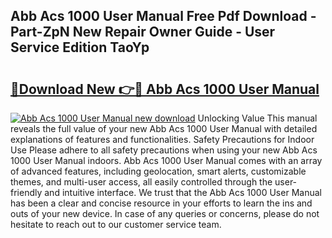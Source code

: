 ## Abb Acs 1000 User Manual Free Pdf Download - Part-ZpN New Repair Owner Guide - User Service Edition TaoYp

# <h2><a href="http://cf13983.oget.top/?id=Abb+Acs+1000+User+Manual">🔗Download New 👉🔴 Abb Acs 1000 User Manual</a></h2>

[![Abb Acs 1000 User Manual new download](https://i.imgur.com/5g1atiW.png)](http://cf13983.oget.top/?id=Abb+Acs+1000+User+Manual)
Unlocking Value This manual reveals the full value of your new Abb Acs 1000 User Manual with detailed explanations of features and functionalities. Safety Precautions for Indoor Use Please adhere to all safety precautions when using your new Abb Acs 1000 User Manual indoors. Abb Acs 1000 User Manual comes with an array of advanced features, including geolocation, smart alerts, customizable themes, and multi-user access, all easily controlled through the user-friendly and intuitive interface. We trust that the Abb Acs 1000 User Manual has been a clear and concise resource in your efforts to learn the ins and outs of your new device. In case of any queries or concerns, please do not hesitate to reach out to our customer service team.
